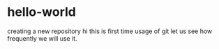 # hello-world
creating a new repository
hi this is first time usage of git let us see how frequently we will use it.
